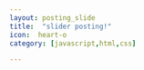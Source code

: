 ```yaml
---
layout: posting_slide
title:  "slider posting!"
icon:  heart-o
category: [javascript,html,css]

---
```






